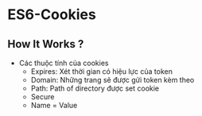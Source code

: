 # ES6-Cookies

## How It Works ?
* Các thuộc tính của cookies
    * Expires: Xét thời gian có hiệu lực của token
    * Domain: Những trang sẽ được gửi token kèm theo
    * Path: Path of directory được set cookie
    * Secure
    * Name = Value